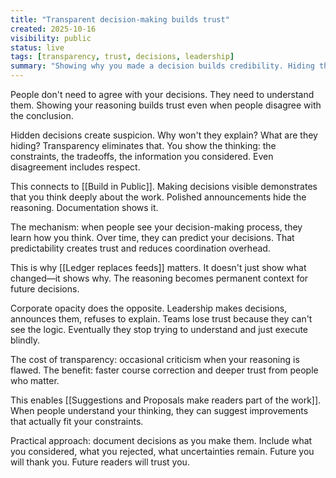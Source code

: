 ```yaml
---
title: "Transparent decision-making builds trust"
created: 2025-10-16
visibility: public
status: live
tags: [transparency, trust, decisions, leadership]
summary: "Showing why you made a decision builds credibility. Hiding the reasoning creates suspicion. Transparency compounds trust over time."
---
```


People don't need to agree with your decisions. They need to understand them. Showing your reasoning builds trust even when people disagree with the conclusion.

Hidden decisions create suspicion. Why won't they explain? What are they hiding? Transparency eliminates that. You show the thinking: the constraints, the tradeoffs, the information you considered. Even disagreement includes respect.

This connects to [[Build in Public]]. Making decisions visible demonstrates that you think deeply about the work. Polished announcements hide the reasoning. Documentation shows it.

The mechanism: when people see your decision-making process, they learn how you think. Over time, they can predict your decisions. That predictability creates trust and reduces coordination overhead.

This is why [[Ledger replaces feeds]] matters. It doesn't just show what changed—it shows why. The reasoning becomes permanent context for future decisions.

Corporate opacity does the opposite. Leadership makes decisions, announces them, refuses to explain. Teams lose trust because they can't see the logic. Eventually they stop trying to understand and just execute blindly.

The cost of transparency: occasional criticism when your reasoning is flawed. The benefit: faster course correction and deeper trust from people who matter.

This enables [[Suggestions and Proposals make readers part of the work]]. When people understand your thinking, they can suggest improvements that actually fit your constraints.

Practical approach: document decisions as you make them. Include what you considered, what you rejected, what uncertainties remain. Future you will thank you. Future readers will trust you.
